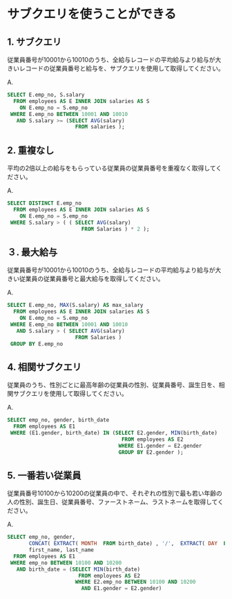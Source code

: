 # サブクエリを使うことができる

## 1. サブクエリ

従業員番号が10001から10010のうち、全給与レコードの平均給与より給与が大きいレコードの従業員番号と給与を、サブクエリを使用して取得してください。

A. 
```sql
SELECT E.emp_no, S.salary
  FROM employees AS E INNER JOIN salaries AS S
    ON E.emp_no = S.emp_no
 WHERE E.emp_no BETWEEN 10001 AND 10010
   AND S.salary >= (SELECT AVG(salary)
                      FROM salaries );
```

## 2. 重複なし

平均の2倍以上の給与をもらっている従業員の従業員番号を重複なく取得してください。

A.
```sql
SELECT DISTINCT E.emp_no
  FROM employees AS E INNER JOIN salaries AS S 
    ON E.emp_no = S.emp_no
 WHERE S.salary > ( ( SELECT AVG(salary)
                        FROM Salaries ) * 2 );
```

## ３. 最大給与

従業員番号が10001から10010のうち、全給与レコードの平均給与より給与が大きい従業員の従業員番号と最大給与を取得してください。

A.
```sql
SELECT E.emp_no, MAX(S.salary) AS max_salary 
  FROM employees AS E INNER JOIN salaries AS S 
    ON E.emp_no = S.emp_no 
 WHERE E.emp_no BETWEEN 10001 AND 10010 
   AND S.salary > ( SELECT AVG(salary) 
                      FROM Salaries ) 
 GROUP BY E.emp_no 
```

## 4. 相関サブクエリ

従業員のうち、性別ごとに最高年齢の従業員の性別、従業員番号、誕生日を、相関サブクエリを使用して取得してください。

A.
```sql
SELECT emp_no, gender, birth_date 
  FROM employees AS E1 
 WHERE (E1.gender, birth_date) IN (SELECT E2.gender, MIN(birth_date) 
                                     FROM employees AS E2 
                                    WHERE E1.gender = E2.gender 
                                    GROUP BY E2.gender ); 
```

## 5. 一番若い従業員

従業員番号10100から10200の従業員の中で、それぞれの性別で最も若い年齢の人の性別、誕生日、従業員番号、ファーストネーム、ラストネームを取得してください。

A.
```sql
SELECT emp_no, gender, 
       CONCAT( EXTRACT( MONTH  FROM birth_date) , '/',  EXTRACT( DAY  FROM birth_date) ) AS birth_date, 
       first_name, last_name  
  FROM employees AS E1 
 WHERE emp_no BETWEEN 10100 AND 10200 
   AND birth_date = (SELECT MIN(birth_date) 
                       FROM employees AS E2 
                      WHERE E2.emp_no BETWEEN 10100 AND 10200 
                        AND E1.gender = E2.gender)
```